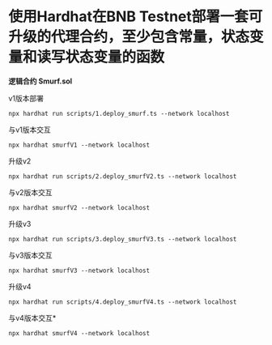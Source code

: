 # 使用Hardhat在BNB Testnet部署一套可升级的代理合约，至少包含常量，状态变量和读写状态变量的函数

**逻辑合约 Smurf.sol**

v1版本部署
```shell
npx hardhat run scripts/1.deploy_smurf.ts --network localhost
```
与v1版本交互
```shell
npx hardhat smurfV1 --network localhost
```
升级v2
```shell
npx hardhat run scripts/2.deploy_smurfV2.ts --network localhost
```
与v2版本交互
```shell
npx hardhat smurfV2 --network localhost
```

升级v3
```shell
npx hardhat run scripts/3.deploy_smurfV3.ts --network localhost
```
与v3版本交互
```shell
npx hardhat smurfV3 --network localhost
```

升级v4
```shell
npx hardhat run scripts/4.deploy_smurfV4.ts --network localhost
```
与v4版本交互*
```shell
npx hardhat smurfV4 --network localhost
```
